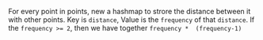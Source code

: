 For every point in points, new a hashmap to strore the distance between it with other points. Key is `distance`, Value is the `frequency` of that `distance`. If the `frequency >= 2`, then we have together `frequency *  (frequency-1)`
